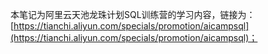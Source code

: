 本笔记为阿里云天池龙珠计划SQL训练营的学习内容，链接为：[https://tianchi.aliyun.com/specials/promotion/aicampsql](https://tianchi.aliyun.com/specials/promotion/aicampsql)；
